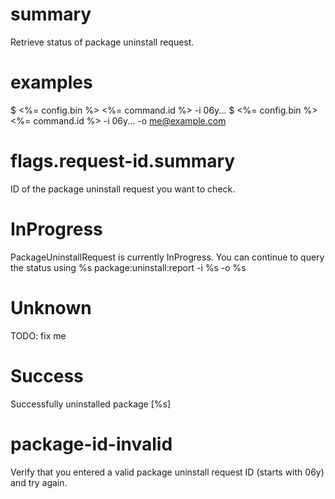 # summary

Retrieve status of package uninstall request.

# examples

$ <%= config.bin %> <%= command.id %> -i 06y...
$ <%= config.bin %> <%= command.id %> -i 06y... -o me@example.com

# flags.request-id.summary

ID of the package uninstall request you want to check.

# InProgress

PackageUninstallRequest is currently InProgress. You can continue to query the status using
%s package:uninstall:report -i %s -o %s

# Unknown

TODO: fix me

# Success

Successfully uninstalled package [%s]

# package-id-invalid

Verify that you entered a valid package uninstall request ID (starts with 06y) and try again.
